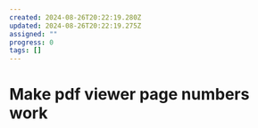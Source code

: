 ```yaml
---
created: 2024-08-26T20:22:19.280Z
updated: 2024-08-26T20:22:19.275Z
assigned: ""
progress: 0
tags: []
---
```


# Make pdf viewer page numbers work
